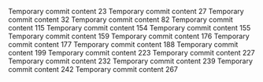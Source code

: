 Temporary commit content 23
Temporary commit content 27
Temporary commit content 32
Temporary commit content 82
Temporary commit content 115
Temporary commit content 154
Temporary commit content 155
Temporary commit content 159
Temporary commit content 176
Temporary commit content 177
Temporary commit content 188
Temporary commit content 199
Temporary commit content 223
Temporary commit content 227
Temporary commit content 232
Temporary commit content 239
Temporary commit content 242
Temporary commit content 267
